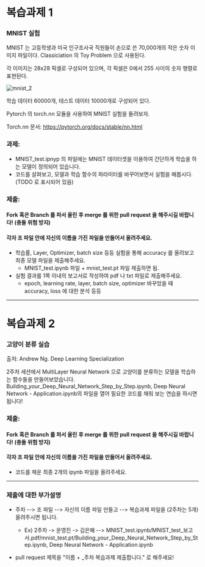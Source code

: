 # 복습과제 1
### MNIST 실험 

MNIST 는 고등학생과 미국 인구조사국 직원들이 손으로 쓴 70,000개의 작은 숫자 이미지 파일이다. 
Classiciation 의 Toy Problem 으로 사용된다. 

각 이미지는 28x28 픽셀로 구성되어 있으며, 각 픽셀은 0에서 255 사이의 숫자 행렬로 표현된다. 

![mnist_2](https://static.javatpoint.com/tutorial/tensorflow/images/mnist-dataset-in-cnn3.png)

학습 데이터 60000개, 테스트 데이터 10000개로 구성되어 있다.

Pytorch 의 torch.nn 모듈을 사용하여 MNIST 실험을 돌려보자. 

Torch.nn 문서: https://pytorch.org/docs/stable/nn.html 

### 과제: 

* MNIST_test.ipnyp 의 파일에는 MNIST 데이터셋을 이용하여 간단하게 학습을 하는 모델이 정의되어 있습니다.
* 코드를 살펴보고, 모델과 학습 함수의 파라미터를 바꾸어보면서 실험을 해봅시다. (TODO 로 표시되어 있음)

### 제출: 

#### Fork 혹은 Branch 를 파서 올린 후 merge 를 위한 pull request 을 해주시길 바랍니다! (충돌 위험 방지)
#### 각자 조 파일 안에 자신의 이름을 가진 파일을 만들어서 올려주세요.

* 학습률, Layer, Optimizer, batch size 등등 실험을 통해 accuracy 를 올려보고 최종 모델 파일을 제출해주세요.
    * MNIST_test.ipynb 파일  + mnist_test.pt 파일 제출하면 됨.
* 실험 결과를 1쪽 이내의 보고서로 작성하여 pdf 나 txt 파일로 제출해주세요.
  * epoch, learning rate, layer, batch size, optimizer 바꾸었을 때 accuracy, loss 에 대한 분석 등등
  

------------

# 복습과제 2
### 고양이 분류 실습

출처: Andrew Ng. Deep Learning Specialization 

2주차 세션에서 MultiLayer Neural Network 으로 고양이를 분류하는 모델을 학습하는 함수들을 만들어보았습니다. 
Building_your_Deep_Neural_Network_Step_by_Step.ipynb, Deep Neural Network - Application.ipynb의 파일을 열어 필요한 코드를 채워 보는 연습을 하시면 됩니다! 

### 제출:

#### Fork 혹은 Branch 를 파서 올린 후 merge 를 위한 pull request 을 해주시길 바랍니다! (충돌 위험 방지)
#### 각자 조 파일 안에 자신의 이름을 가진 파일을 만들어서 올려주세요.

* 코드를 채운 최종 2개의 ipynb 파일을 올려주세요. 

------------

### 제출에 대한 부가설명

* 주차 --> 조 파일 --> 자신의 이름 파일 만들고 --> 복습과제 파일을 (2주차는 5개) 올려주시면 됩니다.
  * Ex) 2주차 -> 운영진 -> 김은혜 --> MNIST_test.ipynb/MNIST_test_보고서.pdf/mnist_test.pt/Building_your_Deep_Neural_Network_Step_by_Step.ipynb, Deep Neural Network - Application.ipynb

* pull request 제목을 "이름 + _주차 복습과제 제출합니다." 로 해주세요! 






